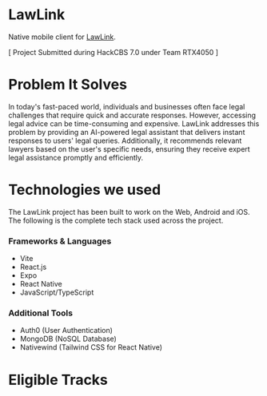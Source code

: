 # LawLink

Native mobile client for [LawLink](https://github.com/ManasJhaMJ/lawlink).

[ Project Submitted during HackCBS 7.0 under Team RTX4050 ]

# Problem It Solves

In today's fast-paced world, individuals and businesses often face legal challenges that require quick and accurate responses. However, accessing legal advice can be time-consuming and expensive. LawLink addresses this problem by providing an AI-powered legal assistant that delivers instant responses to users' legal queries. Additionally, it recommends relevant lawyers based on the user's specific needs, ensuring they receive expert legal assistance promptly and efficiently.

# Technologies we used

The LawLink project has been built to work on the Web, Android and iOS. The following is the complete tech stack used across the project.

### Frameworks & Languages

- Vite
- React.js
- Expo
- React Native
- JavaScript/TypeScript

### Additional Tools

- Auth0 (User Authentication)
- MongoDB (NoSQL Database)
- Nativewind (Tailwind CSS for React Native)

# Eligible Tracks
